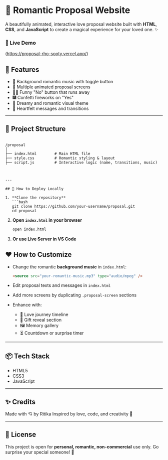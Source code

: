 
# 💌 Romantic Proposal Website

A beautifully animated, interactive love proposal website built with **HTML**, **CSS**, and **JavaScript** to create a magical experience for your loved one. ✨

### 💖 Live Demo  

(https://proposal-rho-sooty.vercel.app/)

## 🌟 Features

- 🎵 Background romantic music with toggle button  
- 💬 Multiple animated proposal screens  
- 🏃‍♀️ Funny "No" button that runs away  
- 🎆 Confetti fireworks on "Yes"  
- 🌙 Dreamy and romantic visual theme  
- 💖 Heartfelt messages and transitions  

---

## 📁 Project Structure

```

/proposal
│
├── index.html        # Main HTML file
├── style.css         # Romantic styling & layout
├── script.js         # Interactive logic (name, transitions, music)



---

## 🚀 How to Deploy Locally

1. **Clone the repository**
   ```bash
   git clone https://github.com/your-username/proposal.git
   cd proposal
````

2. **Open `index.html` in your browser**

   ```bash
   open index.html
   ```

3. **Or use Live Server in VS Code**


## ❤️ How to Customize

* Change the romantic **background music** in `index.html`:

  ```html
  <source src="your-romantic-music.mp3" type="audio/mpeg" />
  ```

* Edit proposal texts and messages in `index.html`

* Add more screens by duplicating `.proposal-screen` sections

* Enhance with:

  * 💑 Love journey timeline
  * 🎁 Gift reveal section
  * 🖼️ Memory gallery
  * ⏳ Countdown or surprise timer

---

## 📦 Tech Stack

* HTML5
* CSS3 
* JavaScript 

---

## ✨ Credits

Made with 💘 by Ritika
Inspired by love, code, and creativity 🌹

---

## 📩 License

This project is open for **personal, romantic, non-commercial** use only.
Go surprise your special someone! 💝

